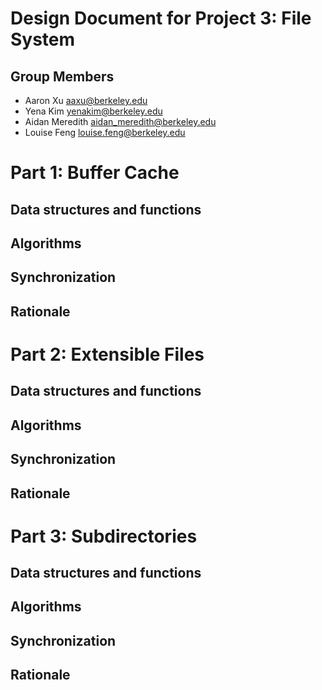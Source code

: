 Design Document for Project 3: File System
==========================================

## Group Members

* Aaron Xu <aaxu@berkeley.edu>
* Yena Kim <yenakim@berkeley.edu>
* Aidan Meredith <aidan_meredith@berkeley.edu>
* Louise Feng <louise.feng@berkeley.edu>


# Part 1: Buffer Cache

## Data structures and functions



## Algorithms




## Synchronization


## Rationale

# Part 2: Extensible Files

## Data structures and functions



## Algorithms




## Synchronization


## Rationale

# Part 3: Subdirectories

## Data structures and functions



## Algorithms




## Synchronization


## Rationale

